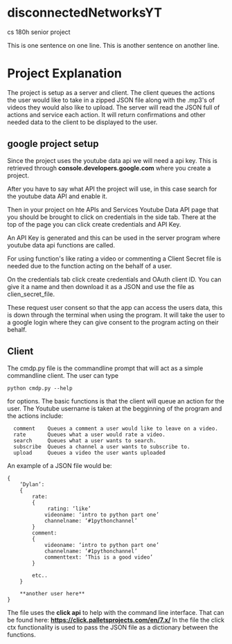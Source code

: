 # disconnectedNetworksYT
cs 180h senior project

This is one sentence on one line.
This is another sentence on another line.

# Project Explanation

The project is setup as a server and client. The client queues the actions the user would
like to take in a zipped JSON file along with the .mp3's of videos they would also like to upload.
The server will read the JSON full of actions and service each action. It will return confirmations 
and other needed data to the client to be displayed to the user.

## google project setup
Since the project uses the youtube data api we will need a api key. This is retrieved through
**console.developers.google.com** where you create a project. 

After you have to say what API the project will use, in this case search for the youtube data API and
enable it.

Then in your project on hte APIs and Services Youtube Data API page that you should be brought to click on
credentials in the side tab. There at the top of the page you can click create credentials and API Key.

An API Key is generated and this can be used in the server program where youtube data api functions are called.

For using function's like rating a video or commenting a Client Secret file is needed due to the function acting 
on the behalf of a user. 

On the credentials tab click create credentials and OAuth client ID. You can give it a name and then download it as
a JSON and use the file as clien_secret_file. 

These request user consent so that the app can access the users data, this is down through the terminal when using the 
program. It will take the user to a google login where they can give consent to the program acting on their behalf. 

## Client
The cmdp.py file is the commandline prompt that will act as a simple commandline client. The 
user can type
```
python cmdp.py --help
```
for options. The basic functions is that the client will queue an action for the user. The
Youtube username is taken at the begginning of the program and the actions include:
```
  comment    Queues a comment a user would like to leave on a video.
  rate       Queues what a user would rate a video.              
  search     Queues what a user wants to search.
  subscribe  Queues a channel a user wants to subscribe to.
  upload     Queues a video the user wants uploaded
```

An example of a JSON file would be:
```
{
	‘Dylan’:
	{
		rate:
		{
			 rating: ‘like’
			videoname: ‘intro to python part one’
			channelname: ‘#1pythonchannel’
		}
		comment: 
		{
			videoname: ‘intro to python part one’
			channelname: ‘#1pythonchannel’
			commenttext: ‘This is a good video’
		}

		etc..
	}
	
	**another user here**
}

```
The file uses the **click api** to help with the command line interface. That can be found
here: **https://click.palletsprojects.com/en/7.x/** In the file the click ctx functionality
is used to pass the JSON file as a dictionary between the functions. 


